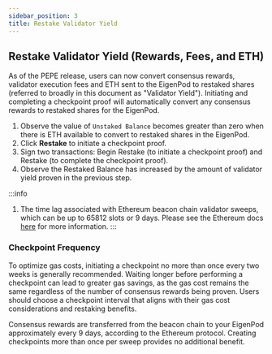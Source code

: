 ```yaml
---
sidebar_position: 3
title: Restake Validator Yield
---
```


## Restake Validator Yield (Rewards, Fees, and ETH)

As of the PEPE release, users can now convert consensus rewards, validator execution fees and ETH sent to the EigenPod to restaked shares (referred to broadly in this document as "Validator Yield").  Initiating and completing a checkpoint proof will automatically convert any consensus rewards to restaked shares for the EigenPod.

1. Observe the value of `Unstaked Balance` becomes greater than zero when there is ETH available to convert to restaked shares in the EigenPod.
1. Click **Restake** to initiate a checkpoint proof.
1. Sign two transactions: Begin Restake (to initiate a checkpoint proof) and Restake (to complete the checkpoint proof).
1. Observe the Restaked Balance has increased by the amount of validator yield proven in the previous step.

:::info
1. The time lag associated with Ethereum beacon chain validator sweeps, which can be up to 65812 slots or 9 days. Please see the Ethereum docs [here](https://ethereum.org/en/staking/withdrawals/#validator-sweeping) for more information.
   :::

### Checkpoint Frequency

To optimize gas costs, initiating a checkpoint no more than once every two weeks is generally recommended. Waiting longer
before performing a checkpoint can lead to greater gas savings, as the gas cost remains the same regardless of the number of
consensus rewards being proven. Users should choose a checkpoint interval that aligns with their gas cost considerations and restaking benefits.

Consensus rewards are transferred from the beacon chain to your EigenPod approximately every 9 days, according to the Ethereum protocol.
Creating checkpoints more than once per sweep provides no additional benefit.